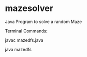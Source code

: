 mazesolver
==========

Java Program to solve a random Maze

Terminal Commands:

javac mazedfs.java

java mazedfs
